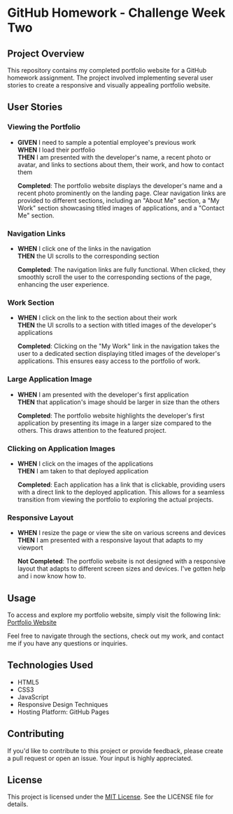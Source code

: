 # GitHub Homework - Challenge Week Two

## Project Overview

This repository contains my completed portfolio website for a GitHub homework assignment. The project involved implementing several user stories to create a responsive and visually appealing portfolio website.

## User Stories

### Viewing the Portfolio

- **GIVEN** I need to sample a potential employee's previous work  
  **WHEN** I load their portfolio  
  **THEN** I am presented with the developer's name, a recent photo or avatar, and links to sections about them, their work, and how to contact them

   **Completed**: The portfolio website displays the developer's name and a recent photo prominently on the landing page. Clear navigation links are provided to different sections, including an "About Me" section, a "My Work" section showcasing titled images of applications, and a "Contact Me" section. 

### Navigation Links

- **WHEN** I click one of the links in the navigation  
  **THEN** the UI scrolls to the corresponding section

   **Completed**: The navigation links are fully functional. When clicked, they smoothly scroll the user to the corresponding sections of the page, enhancing the user experience.

### Work Section

- **WHEN** I click on the link to the section about their work  
  **THEN** the UI scrolls to a section with titled images of the developer's applications

   **Completed**: Clicking on the "My Work" link in the navigation takes the user to a dedicated section displaying titled images of the developer's applications. This ensures easy access to the portfolio of work.

### Large Application Image

- **WHEN** I am presented with the developer's first application  
  **THEN** that application's image should be larger in size than the others

   **Completed**: The portfolio website highlights the developer's first application by presenting its image in a larger size compared to the others. This draws attention to the featured project.

### Clicking on Application Images

- **WHEN** I click on the images of the applications  
  **THEN** I am taken to that deployed application

   **Completed**: Each application has a link that is clickable, providing users with a direct link to the deployed application. This allows for a seamless transition from viewing the portfolio to exploring the actual projects.

### Responsive Layout

- **WHEN** I resize the page or view the site on various screens and devices  
  **THEN** I am presented with a responsive layout that adapts to my viewport

   **Not Completed**: The portfolio website is not designed with a responsive layout that adapts to different screen sizes and devices. I've gotten help and i now know how to. 

## Usage

To access and explore my portfolio website, simply visit the following link: [Portfolio Website](https://example.com)

Feel free to navigate through the sections, check out my work, and contact me if you have any questions or inquiries.

## Technologies Used

- HTML5
- CSS3
- JavaScript
- Responsive Design Techniques
- Hosting Platform: GitHub Pages

## Contributing

If you'd like to contribute to this project or provide feedback, please create a pull request or open an issue. Your input is highly appreciated.

## License

This project is licensed under the [MIT License](LICENSE). See the LICENSE file for details.

